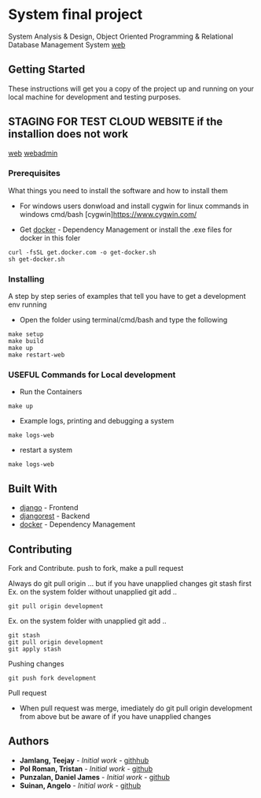 # System final project

System Analysis & Design, Object Oriented Programming & Relational Database Management System 
[web](http://bfar-niftc-tanay.herokuapp.com/)

## Getting Started

These instructions will get you a copy of the project up and running on your local machine for development and testing purposes.

## STAGING FOR TEST CLOUD WEBSITE if the installion does not work

[web](http://bfar-niftc-tanay.herokuapp.com/)
[webadmin](http://bfar-niftc-tanay.herokuapp.com/admin)

### Prerequisites

What things you need to install the software and how to install them

* For windows users donwload and install cygwin for linux commands in windows cmd/bash
  [cygwin]https://www.cygwin.com/
  
* Get [docker](https://github.com/docker/docker-install) - Dependency Management
  or install the .exe files for docker in this foler
```
curl -fsSL get.docker.com -o get-docker.sh
sh get-docker.sh
```

### Installing

A step by step series of examples that tell you have to get a development env running

* Open the folder using terminal/cmd/bash and type the following

```
make setup
make build
make up
make restart-web
```

### USEFUL Commands for Local development
* Run the Containers
```
make up
```
* Example logs, printing and debugging a system
```
make logs-web
```
* restart a system
```
make logs-web
```

## Built With

* [django](https://docs.djangoproject.com/en/1.11/) - Frontend
* [djangorest](https://maven.apache.org/) - Backend
* [docker](http://www.django-rest-framework.org/tutorial/quickstart/#quickstart) - Dependency Management

## Contributing

Fork and Contribute. push to fork, make a pull request

Always do git pull origin ... but if you have unapplied changes git stash first
Ex. on the system folder without unapplied git add ..
```
git pull origin development
```
Ex. on the system folder with unapplied git add ..
```
git stash
git pull origin development
git apply stash
```

Pushing changes
```
git push fork development
```

Pull request

* When pull request was merge, imediately do git pull origin development from above
  but be aware of if you have unapplied changes

## Authors

* **Jamlang, Teejay** - *Initial work* - [githhub](https://github.com/abrahamlanggam)
* **Pol Roman, Tristan** - *Initial work* - [github](https://github.com/aRTiPee)
* **Punzalan, Daniel James** - *Initial work* - [github](https://github.com/djmp09)
* **Suinan, Angelo** - *Initial work* - [github](https://github.com/angelosuinan)
